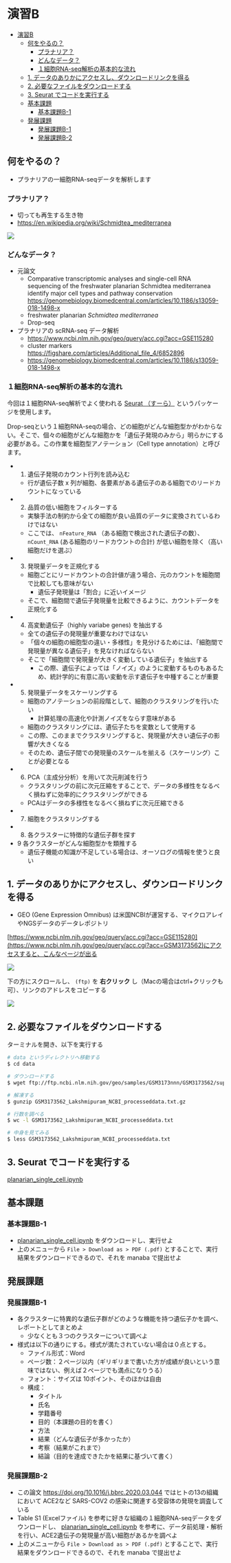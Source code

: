 # 演習B

- [演習B](#演習b)
  - [何をやるの？](#何をやるの)
    - [プラナリア？](#プラナリア)
    - [どんなデータ？](#どんなデータ)
    - [１細胞RNA-seq解析の基本的な流れ](#１細胞rna-seq解析の基本的な流れ)
  - [1. データのありかにアクセスし、ダウンロードリンクを得る](#1-データのありかにアクセスしダウンロードリンクを得る)
  - [2. 必要なファイルをダウンロードする](#2-必要なファイルをダウンロードする)
  - [3. Seurat でコードを実行する](#3-seurat-でコードを実行する)
  - [基本課題](#基本課題)
    - [基本課題B-1](#基本課題b-1)
  - [発展課題](#発展課題)
    - [発展課題B-1](#発展課題b-1)
    - [発展課題B-2](#発展課題b-2)

## 何をやるの？

- プラナリアの一細胞RNA-seqデータを解析します

### プラナリア？

- 切っても再生する生き物
- https://en.wikipedia.org/wiki/Schmidtea_mediterranea

![](img/2021-02-06-15-04-22.png)

### どんなデータ？

- 元論文
  - Comparative transcriptomic analyses and single-cell RNA sequencing of the freshwater planarian Schmidtea mediterranea identify major cell types and pathway conservation https://genomebiology.biomedcentral.com/articles/10.1186/s13059-018-1498-x
  - freshwater planarian *Schmidtea mediterranea*
  - Drop-seq
- プラナリアの scRNA-seq データ解析
  - https://www.ncbi.nlm.nih.gov/geo/query/acc.cgi?acc=GSE115280
  - cluster markers https://figshare.com/articles/Additional_file_4/6852896
  - https://genomebiology.biomedcentral.com/articles/10.1186/s13059-018-1498-x


### １細胞RNA-seq解析の基本的な流れ

今回は１細胞RNA-seq解析でよく使われる [Seurat （すーら）](https://satijalab.org/seurat/) というパッケージを使用します。

Drop-seqという１細胞RNA-seqの場合、どの細胞がどんな細胞型かがわからない。そこで、個々の細胞がどんな細胞かを「遺伝子発現のみから」明らかにする必要がある。この作業を細胞型アノテーション（Cell type annotation）と呼びます。

- 1. 遺伝子発現のカウント行列を読み込む
  - 行が遺伝子数 x 列が細胞、各要素がある遺伝子のある細胞でのリードカウントになっている
- 2. 品質の低い細胞をフィルターする
  - 実験手法の制約から全ての細胞が良い品質のデータに変換されているわけではない
  - ここでは、 `nFeature_RNA` （ある細胞で検出された遺伝子の数）、 `nCount_RNA` (ある細胞のリードカウントの合計) が低い細胞を除く（高い細胞だけを選ぶ）
- 3. 発現量データを正規化する
  - 細胞ごとにリードカウントの合計値が違う場合、元のカウントを細胞間で比較しても意味がない
    - 遺伝子発現量は「割合」に近いイメージ
  - そこで、細胞間で遺伝子発現量を比較できるように、カウントデータを正規化する
- 4. 高変動遺伝子（highly variabe genes) を抽出する
  - 全ての遺伝子の発現量が重要なわけではない
  - 「個々の細胞の細胞型の違い・多様性」を見分けるためには、「細胞間で発現量が異なる遺伝子」を見なければならない
  - そこで「細胞間で発現量が大きく変動している遺伝子」を抽出する
    - この際、遺伝子によっては「ノイズ」のように変動するものもあるため、統計学的に有意に高い変動を示す遺伝子を中種することが重要
- 5. 発現量データをスケーリングする
  - 細胞のアノテーションの前段階として、細胞のクラスタリングを行いたい
    - 計算処理の高速化や計測ノイズをならす意味がある
  - 細胞のクラスタリングには、遺伝子たちを変数として使用する
  - この際、このままでクラスタリングすると、発現量が大きい遺伝子の影響が大きくなる
  - そのため、遺伝子間での発現量のスケールを揃える（スケーリング）ことが必要となる
- 6. PCA（主成分分析）を用いて次元削減を行う
  - クラスタリングの前に次元圧縮をすることで、データの多様性をなるべく損ねずに効率的にクラスタリングができる
  - PCAはデータの多様性をなるべく損ねずに次元圧縮できる
- 7. 細胞をクラスタリングする
- 8. 各クラスターに特徴的な遺伝子群を探す
- 9 各クラスターがどんな細胞型かを類推する
  - 遺伝子機能の知識が不足している場合は、オーソログの情報を使うと良い


## 1. データのありかにアクセスし、ダウンロードリンクを得る

- GEO (Gene Expression Omnibus) は米国NCBIが運営する、マイクロアレイやNGSデータのデータレポジトリ


[https://www.ncbi.nlm.nih.gov/geo/query/acc.cgi?acc=GSE115280](https://www.ncbi.nlm.nih.gov/geo/query/acc.cgi?acc=GSM3173562)にアクセスすると、こんなページが出る

![](img/2021-02-07-01-08-51.png)

下の方にスクロールし、 `(ftp)` を **右クリック** し（Macの場合はctrl+クリックも可）、リンクのアドレスをコピーする

![](img/2021-02-07-01-09-14.png)


## 2. 必要なファイルをダウンロードする

ターミナルを開き、以下を実行する

```bash
# data というディレクトリへ移動する
$ cd data

# ダウンロードする
$ wget ftp://ftp.ncbi.nlm.nih.gov/geo/samples/GSM3173nnn/GSM3173562/suppl/GSM3173562_Lakshmipuram_NCBI_processeddata.txt.gz

# 解凍する
$ gunzip GSM3173562_Lakshmipuram_NCBI_processeddata.txt.gz
```

```bash
# 行数を調べる
$ wc -l GSM3173562_Lakshmipuram_NCBI_processeddata.txt

# 中身を見てみる
$ less GSM3173562_Lakshmipuram_NCBI_processeddata.txt
```

## 3. Seurat でコードを実行する

[planarian_single_cell.ipynb](planarian_single_cell.ipynb) 


## 基本課題

### 基本課題B-1

- [planarian_single_cell.ipynb](planarian_single_cell.ipynb) をダウンロードし、実行せよ
- 上のメニューから `File > Download as > PDF (.pdf)` とすることで、実行結果をダウンロードできるので、それを manaba で提出せよ

## 発展課題

### 発展課題B-1

- 各クラスターに特異的な遺伝子群がどのような機能を持つ遺伝子かを調べ、レポートとしてまとめよ
  - 少なくとも３つのクラスターについて調べよ
- 様式は以下の通りにする。様式が満たされていない場合は０点とする。
  - ファイル形式：Word
  - ページ数：２ページ以内（ギリギリまで書いた方が成績が良いという意味ではない、例えば２ページでも満点になりうる）
  - フォント：サイズは 10ポイント、そのほかは自由
  - 構成：
    - タイトル
    - 氏名
    - 学籍番号
    - 目的（本課題の目的を書く）
    - 方法
    - 結果（どんな遺伝子が多かったか）
    - 考察（結果がこれまで）
    - 結論（目的を達成できたかを結果に基づいて書く）


### 発展課題B-2

- この論文 https://doi.org/10.1016/j.bbrc.2020.03.044 ではヒトの13の組織において ACE2など SARS-COV2 の感染に関連する受容体の発現を調査している
- Table S1 (Excelファイル) を参考に好きな組織の１細胞RNA-seqデータをダウンロードし、 [planarian_single_cell.ipynb](planarian_single_cell.ipynb) を参考に、データ前処理・解析を行い、ACE2遺伝子の発現量が高い細胞があるかを調べよ
- 上のメニューから `File > Download as > PDF (.pdf)` とすることで、実行結果をダウンロードできるので、それを manaba で提出せよ
